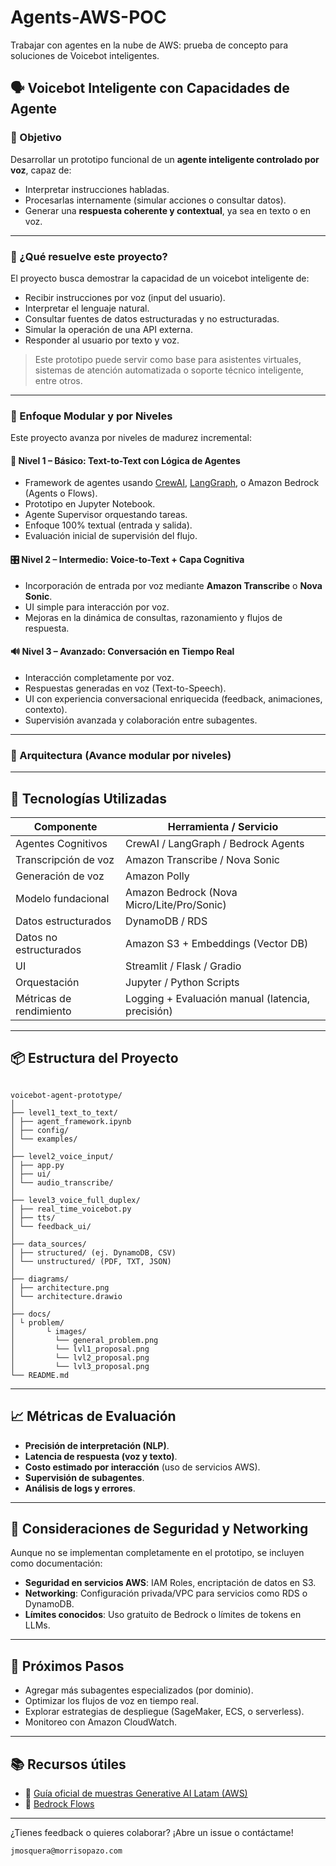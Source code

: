 # Agents-AWS-POC

Trabajar con agentes en la nube de AWS: prueba de concepto para soluciones de Voicebot inteligentes.

## 🗣️ Voicebot Inteligente con Capacidades de Agente

### 🎯 Objetivo

Desarrollar un prototipo funcional de un **agente inteligente controlado por voz**, capaz de:

- Interpretar instrucciones habladas.
- Procesarlas internamente (simular acciones o consultar datos).
- Generar una **respuesta coherente y contextual**, ya sea en texto o en voz.

---

### 🤖 ¿Qué resuelve este proyecto?

El proyecto busca demostrar la capacidad de un voicebot inteligente de:

- Recibir instrucciones por voz (input del usuario).
- Interpretar el lenguaje natural.
- Consultar fuentes de datos estructuradas y no estructuradas.
- Simular la operación de una API externa.
- Responder al usuario por texto y voz.

> Este prototipo puede servir como base para asistentes virtuales, sistemas de atención automatizada o soporte técnico inteligente, entre otros.

---

### 🧠 Enfoque Modular y por Niveles

Este proyecto avanza por niveles de madurez incremental:

#### 🧩 Nivel 1 – Básico: Text-to-Text con Lógica de Agentes

- Framework de agentes usando [CrewAI](https://docs.crewai.com/), [LangGraph](https://www.langgraph.dev/), o Amazon Bedrock (Agents o Flows).
- Prototipo en Jupyter Notebook.
- Agente Supervisor orquestando tareas.
- Enfoque 100% textual (entrada y salida).
- Evaluación inicial de supervisión del flujo.

#### 🎛️ Nivel 2 – Intermedio: Voice-to-Text + Capa Cognitiva

- Incorporación de entrada por voz mediante **Amazon Transcribe** o **Nova Sonic**.
- UI simple para interacción por voz.
- Mejoras en la dinámica de consultas, razonamiento y flujos de respuesta.

#### 🔊 Nivel 3 – Avanzado: Conversación en Tiempo Real

- Interacción completamente por voz.
- Respuestas generadas en voz (Text-to-Speech).
- UI con experiencia conversacional enriquecida (feedback, animaciones, contexto).
- Supervisión avanzada y colaboración entre subagentes.

---

### 🧱 Arquitectura (Avance modular por niveles)

---

## 🔧 Tecnologías Utilizadas

| Componente              | Herramienta / Servicio                            |
| ----------------------- | ------------------------------------------------- |
| Agentes Cognitivos      | CrewAI / LangGraph / Bedrock Agents               |
| Transcripción de voz    | Amazon Transcribe / Nova Sonic                    |
| Generación de voz       | Amazon Polly                                      |
| Modelo fundacional      | Amazon Bedrock (Nova Micro/Lite/Pro/Sonic)        |
| Datos estructurados     | DynamoDB / RDS                                    |
| Datos no estructurados  | Amazon S3 + Embeddings (Vector DB)                |
| UI                      | Streamlit / Flask / Gradio                        |
| Orquestación            | Jupyter / Python Scripts                          |
| Métricas de rendimiento | Logging + Evaluación manual (latencia, precisión) |

---

## 📦 Estructura del Proyecto

```

voicebot-agent-prototype/
│
├── level1_text_to_text/
│ ├── agent_framework.ipynb
│ ├── config/
│ └── examples/
│
├── level2_voice_input/
│ ├── app.py
│ ├── ui/
│ └── audio_transcribe/
│
├── level3_voice_full_duplex/
│ ├── real_time_voicebot.py
│ ├── tts/
│ └── feedback_ui/
│
├── data_sources/
│ ├── structured/ (ej. DynamoDB, CSV)
│ └── unstructured/ (PDF, TXT, JSON)
│
├── diagrams/
│ ├── architecture.png
│ └── architecture.drawio
│
├── docs/
│ └ problem/
│       └ images/
│         └── general_problem.png
│         └── lvl1_proposal.png
│         └── lvl2_proposal.png
│         └── lvl3_proposal.png
└── README.md

```

---

## 📈 Métricas de Evaluación

- **Precisión de interpretación (NLP)**.
- **Latencia de respuesta (voz y texto)**.
- **Costo estimado por interacción** (uso de servicios AWS).
- **Supervisión de subagentes**.
- **Análisis de logs y errores**.

---

## 🔐 Consideraciones de Seguridad y Networking

Aunque no se implementan completamente en el prototipo, se incluyen como documentación:

- **Seguridad en servicios AWS**: IAM Roles, encriptación de datos en S3.
- **Networking**: Configuración privada/VPC para servicios como RDS o DynamoDB.
- **Límites conocidos**: Uso gratuito de Bedrock o límites de tokens en LLMs.

---

## 🚀 Próximos Pasos

- Agregar más subagentes especializados (por dominio).
- Optimizar los flujos de voz en tiempo real.
- Explorar estrategias de despliegue (SageMaker, ECS, o serverless).
- Monitoreo con Amazon CloudWatch.

---

## 📚 Recursos útiles

- 🔗 [Guía oficial de muestras Generative AI Latam (AWS)](https://github.com/aws-samples/generative-ai-ml-latam-samples/tree/main/samples)
- 🔗 [Bedrock Flows](https://hubs.la/Q03ls3RZ0)

---

¿Tienes feedback o quieres colaborar? ¡Abre un issue o contáctame!

```
jmosquera@morrisopazo.com
```
